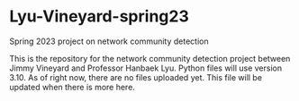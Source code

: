 # Lyu-Vineyard-spring23
Spring 2023 project on network community detection

This is the repository for the network community detection project between Jimmy Vineyard and Professor Hanbaek Lyu. Python files will use version 3.10. As of right now, there are no files uploaded yet. This file will be updated when there is more here.
